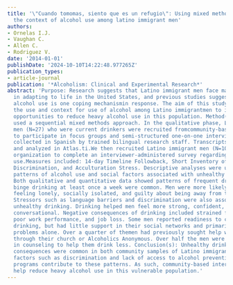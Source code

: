 ```yaml
---
title: '\"Cuando tomomas, siento que es un refugio\": Using mixed methods to understand
  the context of alcohol use among latino immigrant men'
authors:
- Ornelas I.J.
- Vaughan C.
- Allen C.
- Rodriguez V.
date: '2014-01-01'
publishDate: '2024-10-10T14:22:48.977265Z'
publication_types:
- article-journal
publication: '*Alcoholism: Clinical and Experimental Research*'
abstract: 'Purpose: Research suggests that Latino immigrant men face many difficulties
  in adapting to life in the United States, and previous studies suggest that heavy
  alcohol use is one coping mechanismin response. The aim of this study was to understand
  the use and context for use of alcohol among Latino immigrantmen to identify intervention
  opportunities to reduce heavy alcohol use in this population. Method(s): Our study
  used a sequential mixed methods approach. In the qualitative phase, Latino immigrant
  men (N=27) who were current drinkers were recruited fromcommunity-based organizations
  to participate in focus groups and semi-structured one-on-one interviews. Data were
  collected in Spanish by trained bilingual research staff. Transcripts were coded
  and analyzed in Atlas.ti.We then recruited Latino immigrant men (N=104) from a community-based
  organization to complete an interviewer-administered survey regarding their alcohol
  use.Measures included: 14-day Timeline Followback, Short Inventory of Problems,
  Discrimination, and Acculturation Stress. Descriptive analyses were used to identify
  patterns of alcohol use and social factors associated with unhealthy drinking. Result(s):
  Both qualitative and quantitative data showed patterns of frequent drinking, including
  binge drinking at least once a week were common. Men were more likely to drink when
  feeling lonely, socially isolated, and guilty about being away from their families.
  Stressors such as language barriers and discrimination were also associated with
  unhealthy drinking. Drinking helped men feel more strong, confident, friendly and
  conversational. Negative consequences of drinking included strained family relationships,
  poor work performance, and job loss. Some men reported readiness to change their
  drinking, but had little support in their social networks and primarily coped with
  problems alone. Over a quarter of themen had previously sought help with their drinking
  through their church or Alcoholics Anonymous. Over half the men were interested
  in counseling to help them drink less. Conclusion(s): Unhealthy drinking and negative
  consequences were common in both community samples of Latino immigrant men. Social
  factors such as discrimination and lack of access to alcohol prevention and treatment
  programs contribute to these patterns. As such, community-based interventions may
  help reduce heavy alcohol use in this vulnerable population.'
---
```

